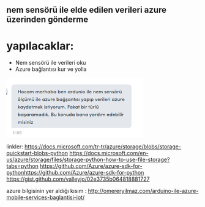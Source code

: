 ## nem sensörü ile elde edilen verileri azure üzerinden gönderme

yapılacaklar:
===============
- Nem sensörü ile verileri oku
- Azure bağlantısı kur ve yolla




<img src="istek.png"/>


linkler:
https://docs.microsoft.com/tr-tr/azure/storage/blobs/storage-quickstart-blobs-python
https://docs.microsoft.com/en-us/azure/storage/files/storage-python-how-to-use-file-storage?tabs=python
https://github.com/Azure/azure-sdk-for-pythonhttps://github.com/Azure/azure-sdk-for-python
https://gist.github.com/valleyjo/02e3735b064818881727



azure bilgisinin yer aldığı kısım : http://omereryilmaz.com/arduino-ile-azure-mobile-services-baglantisi-iot/
